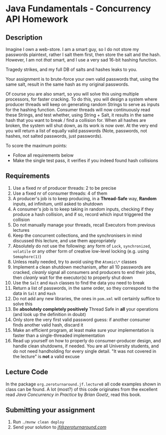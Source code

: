 Java Fundamentals - Concurrency API Homework
===========

Description
----------

Imagine I own a web-store. 
I am a smart guy, so I do not store my passwords plaintext, rather I salt them first, then store the salt and the hash. 
However, I am not _that_ smart, and I use a very sad 16-bit hashing function. 

Tragedy strikes, and my full DB of salts and hashes leaks to you. 

Your assignment is to brute-force your own valid passwords that, using the same salt, result in the same hash as my original passwords. 

Of course you are also smart, so you will solve this using multiple processors, for faster cracking. 
To do this, you will design a system where producer threads will keep on generating random Strings to serve as inputs for the hashing function. 
Consumer threads will now continuously read these Strings, and test whether, using String + Salt, it results in the same hash that you want to break / find a collision for. 
When all hashes are broken, the system will shut down, as its work is now over. 
At the very end you will return a list of equally valid passwords (Note, passwords, not hashes, not salted passwords, just passwords). 

To score the maximum points: 
* Follow all requirements below
* Make the single test pass, it verifies if you indeed found hash collisions

Requirements
----------

1. Use a fixed nr of producer threads: 2 to be precise
2. Use a fixed nr of consumer threads: 4 of them
3. A producer's job is to keep producing, in a **Thread-Safe** way, **Random** inputs, ad infinitum, until asked to shutdown
4. A consumer's job is to keep taking in random inputs, checking if they produce a hash collision, and if so, record which input triggered the collision 
5. Do not manually manage your threads, recall Executors from previous lectures
6. Keep the concurrent collections, and the synchronisers in mind discussed this lecture, and use them appropriately
7. Absolutely do not use the following: any form of `Lock`, `synchronized`, `volatile` or any other form of creative low-level locking (e.g. using `Semaphore(1)`)
8. Unless really needed, try to avoid using the `Atomic\*` classes
9. Implement a clean shutdown mechanism, after all 10 passwords are cracked, *cleanly* signal all consumers and producers to end their jobs, then *cleanly* wait for the executor(s) to properly shut down
10. Use the `Salt` and `Hash` classes to find the data you need to break
11. Return a list of passwords, in the same order, so they correspond to the data in `Salt` and `Hash`
12. Do not add any new libraries, the ones in `pom.xml` will certainly suffice to solve this
13. Be **absolutely completely positively** Thread Safe in **all** your operations (and look up the definition in doubt)
14. Only store the very first valid password guess: if another consumer finds another valid hash, discard it
15. Make an efficient program, at least make sure your implementation is faster than a single-threaded implementation
16. Read up yourself on how to properly do consumer-producer design, and handle clean shutdowns, if needed. You are all University students, and do not need handholding for every single detail. "It was not covered in the lecture" is **not** a valid excuse

Lecture Code
------------

In the package `org.zeroturnaround.jf.lecture8` all code examples shown in class can be found. 
A lot (most?) of this code originates from the excellent read _Java Concurrency in Practice_ by _Brian Goetz_, read this book. 

Submitting your assignment
--------------------------

1. Run `./mvnw clean deploy`
2. Send your solution to *jf@zeroturnaround.com*
